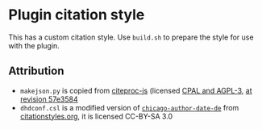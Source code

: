 # Plugin citation style

This has a custom citation style. Use `build.sh` to prepare the style for use with the plugin.

## Attribution

* `makejson.py` is copied from [citeproc-js]() (licensed [CPAL and AGPL-3](https://raw.githubusercontent.com/Juris-M/citeproc-js/57e3584/LICENSE), [at revision 57e3584](https://raw.githubusercontent.com/Juris-M/citeproc-js/57e3584/tools/makejson.py)
* `dhdconf.csl` is a modified version of [`chicago-author-date-de`](https://github.com/citation-style-language/styles/blob/master/chicago-author-date-de.csl) from [citationstyles.org](https://citationstyles.org/), it is licensed CC-BY-SA 3.0
